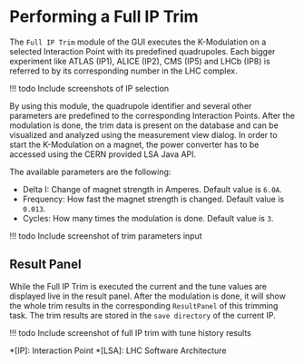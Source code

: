 # Performing a Full IP Trim

The `Full IP Trim` module of the GUI executes the K-Modulation on a selected Interaction Point with its predefined quadrupoles.
Each bigger experiment like ATLAS (IP1), ALICE (IP2), CMS (IP5) and LHCb (IP8) is referred to by its corresponding number in the LHC complex.

!!! todo
    Include screenshots of IP selection

By using this module, the quadrupole identifier and several other parameters are predefined to the corresponding Interaction Points.
After the modulation is done, the trim data is present on the database and can be visualized and analyzed using the measurement view dialog.
In order to start the K-Modulation on a magnet, the power converter has to be accessed using the CERN provided LSA Java API. 

The available parameters are the following:

- Delta I: Change of magnet strength in Amperes. Default value is `6.0A`.
- Frequency: How fast the magnet strength is changed. Default value is `0.013`.
- Cycles: How many times the modulation is done. Default value is `3`.

!!! todo
    Include screenshot of trim parameters input

## Result Panel

While the Full IP Trim is executed the current and the tune values are displayed live in the result panel.
After the modulation is done, it will show the whole trim results in the corresponding `ResultPanel` of this trimming task.
The trim results are stored in the `save directory` of the current IP.

!!! todo
    Include screenshot of full IP trim with tune history results

*[IP]: Interaction Point
*[LSA]: LHC Software Architecture